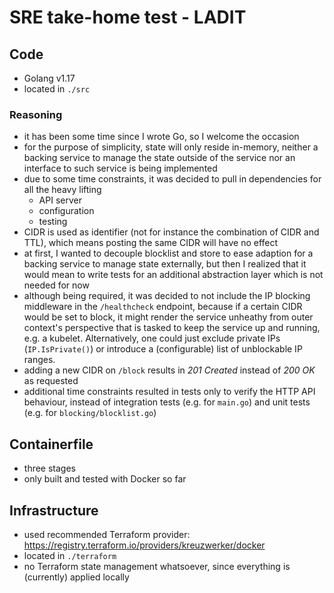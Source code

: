 SRE take-home test - LADIT
==========================


## Code

* Golang v1.17
* located in `./src`

### Reasoning

* it has been some time since I wrote Go, so I welcome the occasion
* for the purpose of simplicity, state will only reside in-memory, neither a backing service to manage
  the state outside of the service nor an interface to such service is being implemented
* due to some time constraints, it was decided to pull in dependencies for all the heavy lifting
  * API server
  * configuration
  * testing
* CIDR is used as identifier (not for instance the combination of CIDR and TTL), which means posting
  the same CIDR will have no effect
* at first, I wanted to decouple blocklist and store to ease adaption for a backing service to manage
  state externally, but then I realized that it would mean to write tests for an additional abstraction
  layer which is not needed for now
* although being required, it was decided to not include the IP blocking middleware in the `/healthcheck` 
  endpoint, because if a certain CIDR would be set to block, it might render the service unheathy from
  outer context's perspective that is tasked to keep the service up and running, e.g. a kubelet.
  Alternatively, one could just exclude private IPs (`IP.IsPrivate()`) or introduce a (configurable)
  list of unblockable IP ranges.
* adding a new CIDR on `/block` results in *201 Created* instead of *200 OK* as requested
* additional time constraints resulted in tests only to verify the HTTP API behaviour, instead of
  integration tests (e.g. for `main.go`) and unit tests (e.g. for `blocking/blocklist.go`)


## Containerfile

* three stages
* only built and tested with Docker so far


## Infrastructure

* used recommended Terraform provider: https://registry.terraform.io/providers/kreuzwerker/docker
* located in `./terraform`
* no Terraform state management whatsoever, since everything is (currently) applied locally
